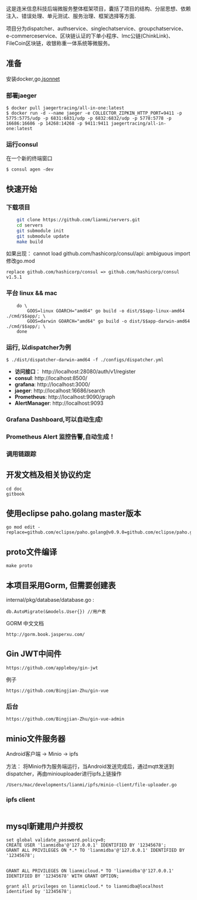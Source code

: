 这是连米信息科技后端微服务整体框架项目，囊括了项目的结构、分层思想、依赖注入、错误处理、单元测试、服务治理、框架选择等方面.

项目分为dispatcher、authservice、singlechatservice、groupchatservice、e-commerceservice、区块链认证的下单小程序、lmc公链(ChinkLink)、FileCoin区块链，收银称重一体系统等微服务。


## 准备

安装docker,go,[jsonnet](https://jsonnet.org/)

### 部署jaeger
```
$ docker pull jaegertracing/all-in-one:latest
$ docker run -d --name jaeger -e COLLECTOR_ZIPKIN_HTTP_PORT=9411 -p 5775:5775/udp -p 6831:6831/udp -p 6832:6832/udp -p 5778:5778 -p 16686:16686 -p 14268:14268 -p 9411:9411 jaegertracing/all-in-one:latest
```
### 运行consul
在一个新的终端窗口
```
$ consul agen -dev
```

## 快速开始
### 下载项目
```bash
    git clone https://github.com/lianmi/servers.git
    cd servers
    git submodule init
    git submodule update
    make build
```
如果出现： cannot load github.com/hashicorp/consul/api: ambiguous import 
修改go.mod
```
replace github.com/hashicorp/consul => github.com/hashicorp/consul v1.5.1
```

### 平台 linux && mac
```
	do \
	    GOOS=linux GOARCH="amd64" go build -o dist/$$app-linux-amd64 ./cmd/$$app/; \
		GOOS=darwin GOARCH="amd64" go build -o dist/$$app-darwin-amd64 ./cmd/$$app/; \
	done
```


### 运行, 以dispatcher为例
```
$ ./dist/dispatcher-darwin-amd64 -f ./configs/dispatcher.yml
```

* **访问接口**： http://localhost:28080/auth/v1/register
* **consul**: http://localhost:8500/
* **grafana**: http://localhost:3000/ 
* **jaeger**: http://localhost:16686/search
* **Prometheus**: http://localhost:9090/graph
* **AlertManager**: http://localhost:9093



### Grafana Dashboard,可以自动生成!


### Prometheus Alert 监控告警,自动生成！

### 调用链跟踪

## 开发文档及相关协议约定
```
cd doc
gitbook 
```


## 使用eclipse paho.golang master版本
```
go mod edit -replace=github.com/eclipse/paho.golang@v0.9.0=github.com/eclipse/paho.golang@master
```

## proto文件编译
```
make proto

```

## 本项目采用Gorm, 但需要创建表
internal/pkg/database/database.go :

```
db.AutoMigrate(&models.User{}) //用户表
```

GORM 中文文档
```
http://gorm.book.jasperxu.com/
```

## Gin JWT中间件
```
https://github.com/appleboy/gin-jwt
```

例子
```
https://github.com/Bingjian-Zhu/gin-vue
```

### 后台
```
https://github.com/Bingjian-Zhu/gin-vue-admin
```

## minio文件服务器
Android客户端 -> Minio -> ipfs

方法： 将Minio作为服务端运行，当Android发送完成后，通过mqtt发送到dispatcher，再由miniouploader进行ipfs上链操作
```
/Users/mac/developments/lianmi/ipfs/minio-client/file-uploader.go
```

### ipfs client
```

```

##  mysql新建用户并授权
```
set global validate_password.policy=0;
CREATE USER 'lianmidba'@'127.0.0.1' IDENTIFIED BY '12345678';
GRANT ALL PRIVILEGES ON *.* TO 'lianmidba'@'127.0.0.1' IDENTIFIED BY '12345678';


GRANT ALL PRIVILEGES ON lianmicloud.* TO 'lianmidba'@'127.0.0.1' IDENTIFIED BY '12345678' WITH GRANT OPTION;

grant all privileges on lianmicloud.* to lianmidba@localhost identified by '12345678';

```
